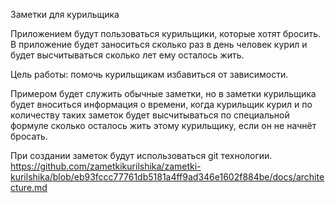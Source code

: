  Заметки для курильщика
 
Приложением будут пользоваться курильщики, которые хотят бросить. В приложение будет заноситься сколько раз в день человек курил и будет высчитываться сколько лет ему осталось жить.

Цель работы: помочь курильщикам избавиться от зависимости.

Примером будет служить обычные заметки, но в заметки курильщика будет вноситься информация о времени, когда курильщик курил и по количеству таких заметок будет высчитываться по специальной формуле сколько осталось жить этому курильщику, если он не начнёт бросать.

При создании заметок будут использоваться git технологии.
https://github.com/zametkikurilshika/zametki-kurilshika/blob/eb93fccc77761db5181a4ff9ad346e1602f884be/docs/architecture.md
